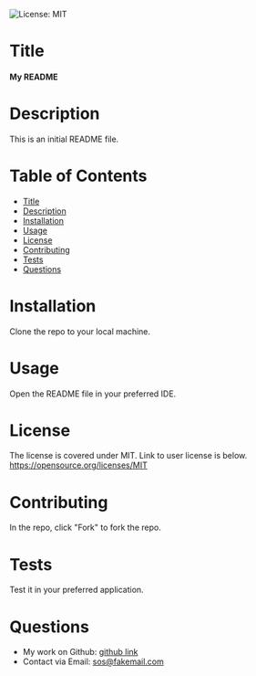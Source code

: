 

  ![License: MIT](https://img.shields.io/badge/License-MIT-yellow.svg)
  
  # Title
  #### My README

  # Description
  This is an initial README file.

  # Table of Contents

  - [Title](#title)   
  - [Description](#description)  
  - [Installation](#installation)  
  - [Usage](#usage)  
  - [License](#license)  
  - [Contributing](#contributing)  
  - [Tests](#tests)  
  - [Questions](#questions)  

  # Installation

  Clone the repo to your local machine.

  # Usage

  Open the README file in your preferred IDE.

  # License
The license is covered under MIT. Link to user license is below.
https://opensource.org/licenses/MIT

  # Contributing

  In the repo, click "Fork" to fork the repo.

  # Tests

  Test it in your preferred application.

  # Questions
  
  - My work on Github: [github link](https://github.com/spb71)
  - Contact via Email: sos@fakemail.com
